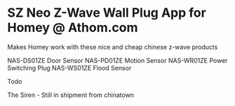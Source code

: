 # SZ Neo Z-Wave Wall Plug App for Homey @ Athom.com

Makes Homey work with these nice and cheap chinese z-wave products

NAS-DS01ZE		Door Sensor
NAS-PD01ZE		Motion Sensor
NAS-WR01ZE		Power Switching Plug
NAS-WS01ZE		Flood Sensor

Todo

The Siren - Still in shipment from chinatown